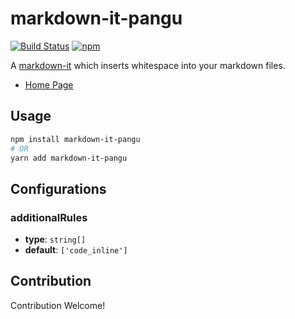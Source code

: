 # markdown-it-pangu

[![Build Status](https://travis-ci.org/Shigma/markdown-it-pangu.svg?branch=master)](https://travis-ci.org/Shigma/markdown-it-pangu)
[![npm](https://img.shields.io/npm/v/markdown-it-pangu.svg)](https://www.npmjs.com/package/markdown-it-pangu)

A [markdown-it](https://github.com/markdown-it/markdown-it) which inserts whitespace into your markdown files.

- [Home Page](https://shigma.github.io/markdown-it-pangu/)

## Usage

```bash
npm install markdown-it-pangu
# OR
yarn add markdown-it-pangu
```

## Configurations

### additionalRules

- **type**: `string[]`
- **default**: `['code_inline']`

## Contribution

Contribution Welcome!
